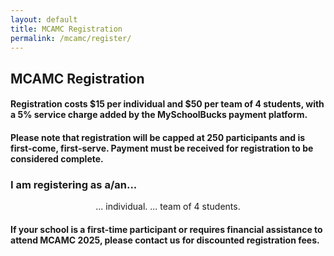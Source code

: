 ```yaml
---
layout: default
title: MCAMC Registration
permalink: /mcamc/register/
---
```

## MCAMC Registration

#### Registration costs $15 per individual and $50 per team of 4 students, with a 5% service charge added by the MySchoolBucks payment platform.

<h4><b>Please note that registration will be capped at 250 participants and is first-come, first-serve. Payment must be received for registration to be considered complete.</b></h4>

<!--### Registration is now closed! We will be reaching out to all participants by email shortly.-->
<!--### Registration will open soon!-->

### I am registering as a/an...
<div style="text-align: center">
<span class="reg-choice" id="reg0" onclick="reg(0)"> ... individual. </span>
<span class="reg-choice" id="reg1" onclick="reg(1)"> ... team of 4 students. </span>
</div>
<div class="cognito">
<script src="https://www.cognitoforms.com/s/5RmzrxaElkSFbjwAX0LpWA"></script>
</div>
<script type="text/javascript">
var choiceMade = false;
function reg(type)
{
  document.getElementById("reg0").style.display = "none";
  document.getElementById("reg1").style.display = "none";
  document.getElementById("i-am-registering-as-aan").style.display = "none";
  document.getElementById("mcamc-registration").style.display = "none";
  if (!choiceMade) {
    if (type === 0) {
      Cognito.load("forms", { id: "15" });
      Cognito.resize();
    }
    if (type === 1) {
      Cognito.load("forms", { id: "16" });
      Cognito.resize();
    }
    choiceMade = true;
  }
}
</script> 

<h4>If your school is a <b>first-time participant or requires financial assistance</b> to attend MCAMC 2025, please contact us for discounted registration fees.</h4>
